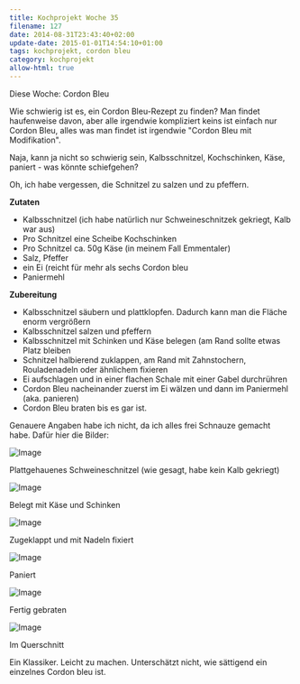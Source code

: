 ```yaml
---
title: Kochprojekt Woche 35
filename: 127
date: 2014-08-31T23:43:40+02:00
update-date: 2015-01-01T14:54:10+01:00
tags: kochprojekt, cordon bleu
category: kochprojekt
allow-html: true
---
```


<p>Diese Woche: Cordon Bleu</p>

<p>Wie schwierig ist es, ein Cordon Bleu-Rezept zu finden? Man findet haufenweise davon, aber alle irgendwie kompliziert keins ist einfach nur Cordon Bleu, alles was man findet ist irgendwie "Cordon Bleu mit Modifikation".</p>

<p>Naja, kann ja nicht so schwierig sein, Kalbsschnitzel, Kochschinken, Käse, paniert - was könnte schiefgehen?</p>

<p>Oh, ich habe vergessen, die Schnitzel zu salzen und zu pfeffern.</p>

<p><strong>Zutaten</strong></p>

<ul>
<li>Kalbsschnitzel (ich habe natürlich nur Schweineschnitzek gekriegt, Kalb war aus)</li>

<li>Pro Schnitzel eine Scheibe Kochschinken</li>

<li>Pro Schnitzel ca. 50g Käse (in meinem Fall Emmentaler)</li>

<li>Salz, Pfeffer</li>

<li>ein Ei (reicht für mehr als sechs Cordon bleu</li>

<li>Paniermehl</li>
</ul>

<p><strong>Zubereitung</strong></p>

<ul>
<li>Kalbsschnitzel säubern und plattklopfen. Dadurch kann man die Fläche enorm vergrößern</li>

<li>Kalbsschnitzel salzen und pfeffern</li>

<li>Kalbsschnitzel mit Schinken und Käse belegen (am Rand sollte etwas Platz bleiben</li>

<li>Schnitzel halbierend zuklappen, am Rand mit Zahnstochern, Rouladenadeln oder ähnlichem fixieren</li>

<li>Ei aufschlagen und in einer flachen Schale mit einer Gabel durchrühren</li>

<li>Cordon Bleu nacheinander zuerst im Ei wälzen und dann im Paniermehl (aka. panieren)</li>

<li>Cordon Bleu braten bis es gar ist.</li>
</ul>

<p>Genauere Angaben habe ich nicht, da ich alles frei Schnauze gemacht habe. Dafür hier die Bilder:</p>

<p><img src="/hosted_files/347/download" alt="Image"></p>

<p>Plattgehauenes Schweineschnitzel (wie gesagt, habe kein Kalb gekriegt)</p>

<p><img src="/hosted_files/348/download" alt="Image"></p>

<p>Belegt mit Käse und Schinken</p>

<p><img src="/hosted_files/349/download" alt="Image"></p>

<p>Zugeklappt und mit Nadeln fixiert</p>

<p><img src="/hosted_files/350/download" alt="Image"></p>

<p>Paniert</p>

<p><img src="/hosted_files/351/download" alt="Image"></p>

<p>Fertig gebraten</p>

<p><img src="/hosted_files/352/download" alt="Image"></p>

<p>Im Querschnitt</p>

<p>Ein Klassiker. Leicht zu machen. Unterschätzt nicht, wie sättigend ein einzelnes Cordon bleu ist.</p>


